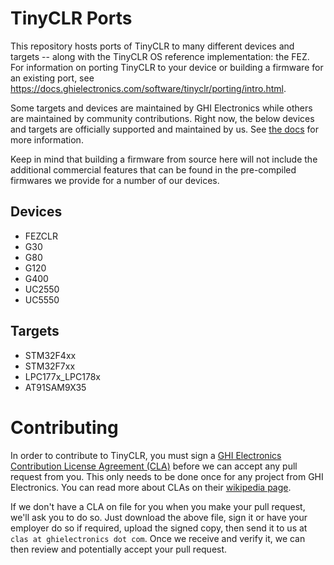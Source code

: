 # TinyCLR Ports
This repository hosts ports of TinyCLR to many different devices and targets -- along with the TinyCLR OS reference implementation: the FEZ. For information on porting TinyCLR to your device or building a firmware for an existing port, see https://docs.ghielectronics.com/software/tinyclr/porting/intro.html.

Some targets and devices are maintained by GHI Electronics while others are maintained by community contributions. Right now, the below devices and targets are officially supported and maintained by us. See [the docs](https://docs.ghielectronics.com/software/tinyclr/supported-devices.html) for more information.

Keep in mind that building a firmware from source here will not include the additional commercial features that can be found in the pre-compiled firmwares we provide for a number of our devices. 

## Devices
- FEZCLR
- G30
- G80
- G120
- G400
- UC2550
- UC5550

## Targets
- STM32F4xx
- STM32F7xx
- LPC177x_LPC178x
- AT91SAM9X35

# Contributing
In order to contribute to TinyCLR, you must sign a [GHI Electronics Contribution License Agreement (CLA)](http://files.ghielectronics.com/downloads/Documents/GHI%20Electronics%20Contribution%20License%20Agreement.pdf) before we can accept any pull request from you. This only needs to be done once for any project from GHI Electronics. You can read more about CLAs on their [wikipedia page](http://en.wikipedia.org/wiki/Contributor_License_Agreement).

If we don't have a CLA on file for you when you make your pull request, we'll ask you to do so. Just download the above file, sign it or have your employer do so if required, upload the signed copy, then send it to us at `clas at ghielectronics dot com`. Once we receive and verify it, we can then review and potentially accept your pull request.
